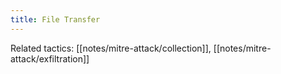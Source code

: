```yaml
---
title: File Transfer
---
```


Related tactics: [[notes/mitre-attack/collection]], [[notes/mitre-attack/exfiltration]]
